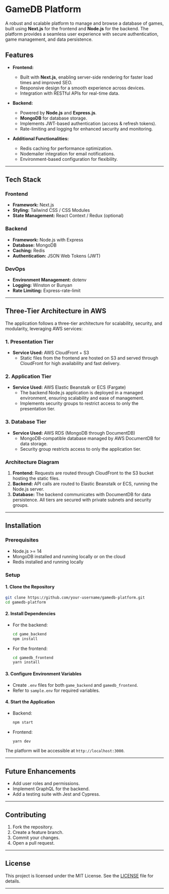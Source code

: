 # GameDB Platform

A robust and scalable platform to manage and browse a database of games, built using **Next.js** for the frontend and **Node.js** for the backend. The platform provides a seamless user experience with secure authentication, game management, and data persistence.

## Features

- **Frontend:**

  - Built with **Next.js**, enabling server-side rendering for faster load times and improved SEO.
  - Responsive design for a smooth experience across devices.
  - Integration with RESTful APIs for real-time data.

- **Backend:**

  - Powered by **Node.js** and **Express.js**.
  - **MongoDB** for database storage.
  - Implements JWT-based authentication (access & refresh tokens).
  - Rate-limiting and logging for enhanced security and monitoring.

- **Additional Functionalities:**
  - Redis caching for performance optimization.
  - Nodemailer integration for email notifications.
  - Environment-based configuration for flexibility.

---

## Tech Stack

### Frontend

- **Framework:** Next.js
- **Styling:** Tailwind CSS / CSS Modules
- **State Management:** React Context / Redux (optional)

### Backend

- **Framework:** Node.js with Express
- **Database:** MongoDB
- **Caching:** Redis
- **Authentication:** JSON Web Tokens (JWT)

### DevOps

- **Environment Management:** dotenv
- **Logging:** Winston or Bunyan
- **Rate Limiting:** Express-rate-limit

---

## Three-Tier Architecture in AWS

The application follows a three-tier architecture for scalability, security, and modularity, leveraging AWS services:

### 1. **Presentation Tier**

- **Service Used:** AWS CloudFront + S3
  - Static files from the frontend are hosted on S3 and served through CloudFront for high availability and fast delivery.

### 2. **Application Tier**

- **Service Used:** AWS Elastic Beanstalk or ECS (Fargate)
  - The backend Node.js application is deployed in a managed environment, ensuring scalability and ease of management.
  - Implements security groups to restrict access to only the presentation tier.

### 3. **Database Tier**

- **Service Used:** AWS RDS (MongoDB through DocumentDB)
  - MongoDB-compatible database managed by AWS DocumentDB for data storage.
  - Security group restricts access to only the application tier.

### Architecture Diagram

<!-- ![Three-Tier Architecture](https://via.placeholder.com/800x400.png?text=Three-Tier+Architecture+Diagram) -->

1. **Frontend:** Requests are routed through CloudFront to the S3 bucket hosting the static files.
2. **Backend:** API calls are routed to Elastic Beanstalk or ECS, running the Node.js server.
3. **Database:** The backend communicates with DocumentDB for data persistence. All tiers are secured with private subnets and security groups.

---

## Installation

### Prerequisites

- Node.js >= 14
- MongoDB installed and running locally or on the cloud
- Redis installed and running locally

### Setup

#### 1. Clone the Repository

```bash
git clone https://github.com/your-username/gamedb-platform.git
cd gamedb-platform
```

#### 2. Install Dependencies

- For the backend:

  ```bash
  cd game_backend
  npm install
  ```

- For the frontend:
  ```bash
  cd gamedb_frontend
  yarn install
  ```

#### 3. Configure Environment Variables

- Create `.env` files for both `game_backend` and `gamedb_frontend`.
- Refer to `sample.env` for required variables.

#### 4. Start the Application

- Backend:

  ```bash
  npm start
  ```

- Frontend:
  ```bash
  yarn dev
  ```

The platform will be accessible at `http://localhost:3000`.

---

## Future Enhancements

- Add user roles and permissions.
- Implement GraphQL for the backend.
- Add a testing suite with Jest and Cypress.

---

## Contributing

1. Fork the repository.
2. Create a feature branch.
3. Commit your changes.
4. Open a pull request.

---

## License

This project is licensed under the MIT License. See the [LICENSE](LICENSE) file for details.

---
